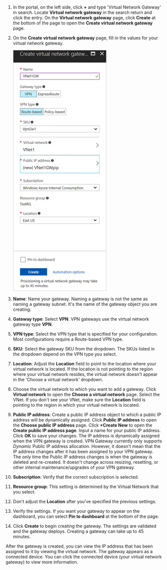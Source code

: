 1. In the portal, on the left side, click **+** and type 'Virtual Network Gateway' in search. Locate **Virtual network gateway** in the search return and click the entry. On the **Virtual network gateway** page, click **Create** at the bottom of the page to open the **Create virtual network gateway** page.
2. On the **Create virtual network gateway** page, fill in the values for your virtual network gateway.

    ![Create virtual network gateway page fields](./media/vpn-gateway-add-gw-p2s-rm-portal-include/p2sgw.png "Create virtual network gateway page fields")

3. **Name**: Name your gateway. Naming a gateway is not the same as naming a gateway subnet. It's the name of the gateway object you are creating.
4. **Gateway type**: Select **VPN**. VPN gateways use the virtual network gateway type **VPN**.
5. **VPN type**: Select the VPN type that is specified for your configuration. Most configurations require a Route-based VPN type.
6. **SKU**: Select the gateway SKU from the dropdown. The SKUs listed in the dropdown depend on the VPN type you select.
7. **Location**: Adjust the **Location** field to point to the location where your virtual network is located. If the location is not pointing to the region where your virtual network resides, the virtual network doesn't appear in the 'Choose a virtual network' dropdown.
8. Choose the virtual network to which you want to add a gateway. Click **Virtual network** to open the **Choose a virtual network** page. Select the VNet. If you don't see your VNet, make sure the **Location** field is pointing to the region in which your virtual network is located.
9. **Public IP address**: Create a public IP address object to which a public IP address will be dynamically assigned. Click **Public IP address** to open the **Choose public IP address** page. Click **+Create New** to open the **Create public IP address page**. Input a name for your public IP address. Click **OK** to save your changes. The IP address is dynamically assigned when the VPN gateway is created. VPN Gateway currently only supports *Dynamic* Public IP address allocation. However, it doesn't mean that the IP address changes after it has been assigned to your VPN gateway. The only time the Public IP address changes is when the gateway is deleted and re-created. It doesn't change across resizing, resetting, or other internal maintenance/upgrades of your VPN gateway.
10. **Subscription**: Verify that the correct subscription is selected.
11. **Resource group**: This setting is determined by the Virtual Network that you select.
12. Don't adjust the **Location** after you've specified the previous settings.
13. Verify the settings. If you want your gateway to appear on the dashboard, you can select **Pin to dashboard** at the bottom of the page.
14. Click **Create** to begin creating the gateway. The settings are validated and the gateway deploys. Creating a gateway can take up to 45 minutes.

After the gateway is created, you can view the IP address that has been assigned to it by viewing the virtual network. The gateway appears as a connected device. You can click the connected device (your virtual network gateway) to view more information.

<!-- ms.date: 09/01/2017 -->
